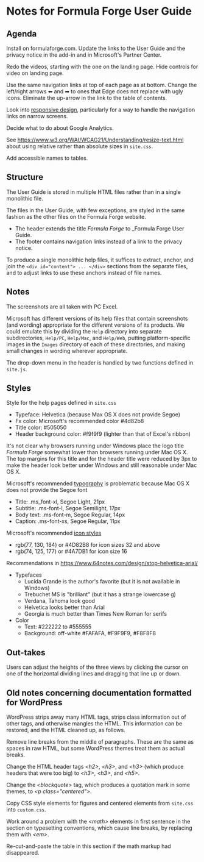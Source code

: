 # Notes for Formula Forge User Guide

## Agenda

Install on formulaforge.com.  Update the links to the User Guide and the privacy notice in the add-in and in Microsoft's Partner Center.

Redo the videos, starting with the one on the landing page.  Hide controls for video on landing page.

Use the same navigation links at top of each page as at bottom.  Change the left/right arrows &#11013; and &#10145; to ones that Edge does not replace with ugly icons.  Eliminate the up-arrow in the link to the table of contents.

Look into [responsive design](https://www.w3schools.com/html/html_responsive.asp), particularly for a way to handle the navigation links on narrow screens.

Decide what to do about Google Analytics.

See <https://www.w3.org/WAI/WCAG21/Understanding/resize-text.html> about using relative rather than absolute sizes in `site.css`.

Add accessible names to tables.

## Structure

The User Guide is stored in multiple HTML files rather than in a single monolithic file.

The files in the User Guide, with few exceptions, are styled in the same fashion as the other files on the Formula Forge website.

- The header extends the title _Formula Forge_ to _Formula Forge User Guide.
- The footer contains navigation links instead of a link to the privacy notice.

To produce a single monolithic help files, it suffices to extract, anchor, and join the `<div id="content"> ... </div>` sections from the separate files, and to adjust links to use these anchors instead of file names.

## Notes

The screenshots are all taken with PC Excel.

Microsoft has different versions of its help files that contain screenshots (and wording) appropriate for the different versions of its products.  We could emulate this by dividing the `Help` directory into separate subdirectories, `Help/PC`, `Help/Mac`, and `Help/Web`, putting platform-specific images in the `Images` directory of each of these directories, and making small changes in wording wherever appropriate.

The drop-down menu in the header is handled by two functions defined in `site.js`.

## Styles

Style for the help pages defined in `site.css`

- Typeface: Helvetica (because Max OS X does not provide Segoe)
- Fx color: Microsoft's recommended color #4d82b8
- Title color: #505050
- Header background color: #f9f9f9 (lighter than that of Excel's ribbon)

It's not clear why browsers running under Windows place the logo title _Formula Forge_ somewhat lower than browsers running under Mac OS X.  The top margins for this title and for the header title were reduced by 3px to make the header look better under Windows and still reasonable under Mac OS X.

Microsoft's recommended [typography](https://docs.microsoft.com/en-us/office/dev/add-ins/design/add-in-typography) is problematic because Mac OS X does not provide the Segoe font

- Title: .ms_font-xl, Segoe Light, 21px
- Subtitle: .ms-font-l, Segoe Semilight, 17px
- Body text: .ms-font-m, Segoe Regular, 14px
- Caption: .ms-font-xs, Segoe Regular, 11px

Microsoft's recommended [icon styles](https://docs.microsoft.com/en-us/office/dev/add-ins/design/add-in-icons-monoline)

- rgb(77, 130, 184) or #4D82B8 for icon sizes 32 and above
- rgb(74, 125, 177) or #4A7DB1 for icon size 16

Recommendations in <https://www.64notes.com/design/stop-helvetica-arial/>

- Typefaces
  - Lucida Grande is the author's favorite (but it is not available in Windows)
  - Trebuchet MS is "brilliant" (but it has a strange lowercase g)
  - Verdana, Tahoma look good
  - Helvetica looks better than Arial
  - Georgia is much better than Times New Roman for serifs
- Color
  - Text: #222222 to #555555
  - Background: off-white #FAFAFA, #F9F9F9, #F8F8F8

## Out-takes

Users can adjust the heights of the three views by clicking the cursor on one of the horizontal dividing lines and dragging that line up or down.

## Old notes concerning documentation formatted for WordPress

WordPress strips away many HTML tags, strips class information out of other tags, and otherwise mangles the HTML.  This information can be restored, and the HTML cleaned up, as follows.

Remove line breaks from the middle of paragraphs.  These are the same as spaces in raw HTML, but some WordPress themes treat them as actual breaks.

Change the HTML header tags _&lt;h2&gt;_, _&lt;h3&gt;_, and _&lt;h3&gt;_ (which produce headers that were too big) to _&lt;h3&gt;_, _&lt;h3&gt;_, and _&lt;h5&gt;_.

Change the _&lt;blockquote&gt;_ tag, which produces a quotation mark in some themes, to _&lt;p class="centered"&gt;_.

Copy CSS style elements for figures and centered elements from `site.css` into `custom.css`.

Work around a problem with the _&lt;math&gt;_ elements in first sentence in the section on typesetting conventions, which cause line breaks, by replacing them with _&lt;em&gt;_.

Re-cut-and-paste the table in this section if the math markup had disappeared.
